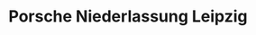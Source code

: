 ---
title: "Porsche Niederlassung Leipzig"
url: /leipzig/porsche-niederlassung-leipzig/
shop: Autohaus
---
